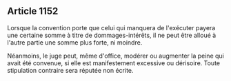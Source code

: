 Article 1152
----
Lorsque la convention porte que celui qui manquera de l'exécuter payera une
certaine somme à titre de dommages-intérêts, il ne peut être alloué à l'autre
partie une somme plus forte, ni moindre.

Néanmoins, le juge peut, même d'office, modérer ou augmenter la peine qui avait
été convenue, si elle est manifestement excessive ou dérisoire. Toute
stipulation contraire sera réputée non écrite.
